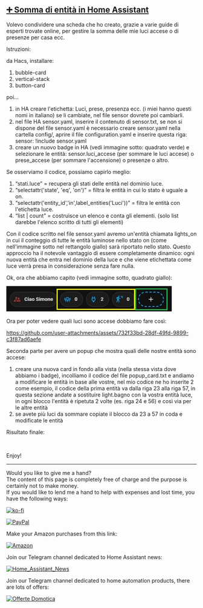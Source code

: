 <h2><span style="text-decoration: underline;"><strong>➕ Somma di entità in Home Assistant</strong></span></h2>

Volevo condividere una scheda che ho creato, grazie a varie guide di esperti trovate online, per gestire la somma delle mie luci accese o di presenze per casa ecc.

Istruzioni:

da Hacs, installare:

1. bubble-card
2. vertical-stack
3. button-card

poi...
1. in HA creare l'etichetta: Luci, prese, presenza ecc. (i miei hanno questi nomi in italiano) se li cambiate, nel file sensor dovrete poi cambiarli.
2. nel file HA sensor.yaml, inserire il contenuto di sensor.txt, se non si dispone del file sensor.yaml è necessario creare sensor.yaml nella cartella config/, aprire il file configuration.yaml e inserire questa riga: sensor: !include sensor.yaml
3. creare un nuovo badge in HA (vedi immagine sotto: quadrato verde) e selezionare le entità: sensor.luci_accese (per sommare le luci accese) o prese_accese (per sommare l'accensione) o presenze o altro.

Se osserviamo il codice, possiamo capirlo meglio:
1. “stati.luce” = recupera gli stati delle entità nel dominio luce.
2. “selectattr('state', 'eq', 'on')” = filtra le entità in cui lo stato è uguale a on.
3. “selectattr('entity_id','in',label_entities('Luci'))” = filtra le entità con l'etichetta luce.
4. “list | count” = costruisce un elenco e conta gli elementi. (solo list darebbe l'elenco scritto di tutti gli elementi)

Con il codice scritto nel file sensor.yaml avremo un'entità chiamata lights_on in cui il conteggio di tutte le entità luminose nello stato on (come nell'immagine sotto nel rettangolo giallo) sarà riportato nello stato.
Questo approccio ha il notevole vantaggio di essere completamente dinamico: ogni nuova entità che entra nel dominio della luce e che viene etichettata come luce verrà presa in considerazione senza fare nulla.

Ok, ora che abbiamo capito (vedi immagine sotto, quadrato giallo):

<p><img src="example/sum_entities.jpg" alt="" /></p>

Ora per poter vedere quali luci sono accese dobbiamo fare così:

https://github.com/user-attachments/assets/732f33bd-28df-49fd-9899-c3f87ad6aefe

Seconda parte per avere un popup che mostra quali delle nostre entità sono accese:

1. creare una nuova card in fondo alla vista (nella stessa vista dove abbiamo i badge), incolliamo il codice del file popup_card.txt e andiamo a modificare le entità in base alle vostre, nel mio codice ne ho inserite 2 come esempio, il codice della prima entità va dalla riga 23 alla riga 57, in questa sezione andate a sostituire light.bagno con la vostra entità luce, in ogni blocco l'entità è ripetuta 2 volte (es. riga 24 e 56) e così via per le altre entità
2. se avete più luci da sommare copiate il blocco da 23 a 57 in coda e modificate le entità

Risultato finale:

<p><img src="example/popup.gif" alt="" /></p>

<p>Enjoy!</p>


----------------------------------------
<p>Would you like to give me a hand?<br />The content of this page is completely free of charge and the purpose is certainly not to make money.<br />If you would like to lend me a hand to help with expenses and lost time, you have the following ways:</p>

[![ko-fi](https://ko-fi.com/img/githubbutton_sm.svg)](https://ko-fi.com/C0C713VTGJ)

[![PayPal](https://github.com/Simonz82/desktop-tutorial/blob/main/paypal.svg)](https://www.paypal.com/paypalme/simongmail)

Make your Amazon purchases from this link:

[![Amazon](https://github.com/Simonz82/desktop-tutorial/blob/main/Amazon_logo.png)](https://amzn.to/3XWWTgz)

Join our Telegram channel dedicated to Home Assistant news:

[![Home_Assistant_News](https://github.com/Simonz82/desktop-tutorial/blob/main/home_assistant_news.jpg)](https://t.me/Home_Assistant_News)

Join our Telegram channel dedicated to home automation products, there are lots of offers:

[![Offerte Domotica](https://github.com/Simonz82/desktop-tutorial/blob/main/offerte_domotica.jpg)](https://t.me/offerte_domotica_ita)

